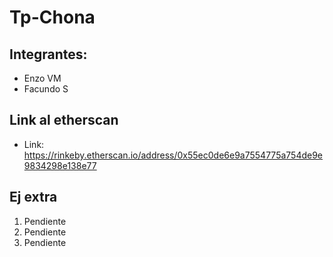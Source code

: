 # Tp-Chona

## Integrantes:
- Enzo VM
- Facundo S

## Link al etherscan
- Link: https://rinkeby.etherscan.io/address/0x55ec0de6e9a7554775a754de9e9834298e138e77

## Ej extra 
1. Pendiente
2. Pendiente
3. Pendiente
